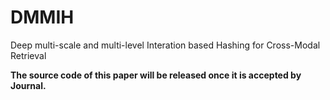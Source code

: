 # DMMIH
Deep multi-scale and multi-level Interation based Hashing for Cross-Modal Retrieval

**The source code of this paper will be released once it is accepted by Journal.**
